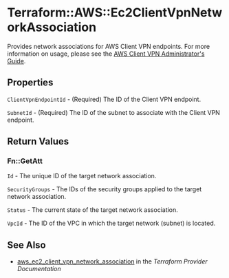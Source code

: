 # Terraform::AWS::Ec2ClientVpnNetworkAssociation

Provides network associations for AWS Client VPN endpoints. For more information on usage, please see the 
[AWS Client VPN Administrator's Guide](https://docs.aws.amazon.com/vpn/latest/clientvpn-admin/what-is.html).

## Properties

`ClientVpnEndpointId` - (Required) The ID of the Client VPN endpoint.

`SubnetId` - (Required) The ID of the subnet to associate with the Client VPN endpoint.


## Return Values

### Fn::GetAtt

`Id` - The unique ID of the target network association.

`SecurityGroups` - The IDs of the security groups applied to the target network association.

`Status` - The current state of the target network association.

`VpcId` - The ID of the VPC in which the target network (subnet) is located.

## See Also

* [aws_ec2_client_vpn_network_association](https://www.terraform.io/docs/providers/aws/r/ec2_client_vpn_network_association.html) in the _Terraform Provider Documentation_